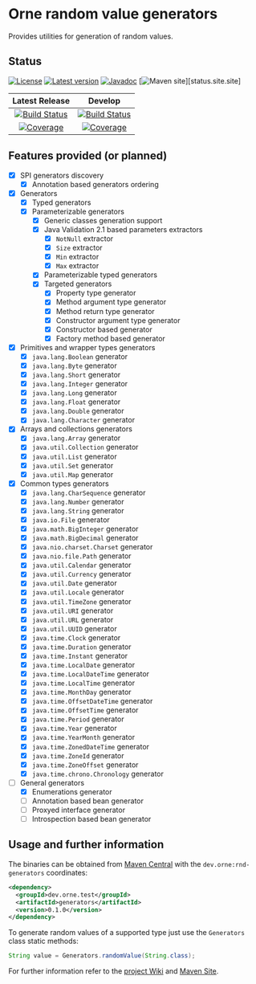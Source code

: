 # Orne random value generators

Provides utilities for generation of random values.

## Status

[![License][status.license.badge]][status.license]
[![Latest version][status.maven.badge]][status.maven]
[![Javadoc][status.javadoc.badge]][status.javadoc]
[![Maven site][status.site.badge]][status.site.site]

| Latest Release | Develop |
| :------------: | :-------------: |
| [![Build Status][status.latest.ci.badge]][status.latest.ci] | [![Build Status][status.dev.ci.badge]][status.dev.ci] |
| [![Coverage][status.latest.cov.badge]][status.latest.cov] | [![Coverage][status.dev.cov.badge]][status.dev.cov] |

## Features provided (or planned)

- [X] SPI generators discovery
    - [X] Annotation based generators ordering
- [X] Generators
    - [X] Typed generators
    - [X] Parameterizable generators
        - [X] Generic classes generation support 
        - [X] Java Validation 2.1 based parameters extractors
            - [X] `NotNull` extractor
            - [X] `Size` extractor
            - [X] `Min` extractor
            - [X] `Max` extractor
        - [X] Parameterizable typed generators
        - [X] Targeted generators
            - [X] Property type generator
            - [X] Method argument type generator
            - [X] Method return type generator
            - [X] Constructor argument type generator
            - [X] Constructor based generator
            - [X] Factory method based generator
- [X] Primitives and wrapper types generators
    - [X] `java.lang.Boolean` generator
    - [X] `java.lang.Byte` generator
    - [X] `java.lang.Short` generator
    - [X] `java.lang.Integer` generator
    - [X] `java.lang.Long` generator
    - [X] `java.lang.Float` generator
    - [X] `java.lang.Double` generator
    - [X] `java.lang.Character` generator
- [X] Arrays and collections generators
    - [X] `java.lang.Array` generator
    - [X] `java.util.Collection` generator
    - [X] `java.util.List` generator
    - [X] `java.util.Set` generator
    - [X] `java.util.Map` generator
- [X] Common types generators
    - [X] `java.lang.CharSequence` generator
    - [X] `java.lang.Number` generator
    - [X] `java.lang.String` generator
    - [X] `java.io.File` generator
    - [X] `java.math.BigInteger` generator
    - [X] `java.math.BigDecimal` generator
    - [X] `java.nio.charset.Charset` generator
    - [X] `java.nio.file.Path` generator
    - [X] `java.util.Calendar` generator
    - [X] `java.util.Currency` generator
    - [X] `java.util.Date` generator
    - [X] `java.util.Locale` generator
    - [X] `java.util.TimeZone` generator
    - [X] `java.util.URI` generator
    - [X] `java.util.URL` generator
    - [X] `java.util.UUID` generator
    - [X] `java.time.Clock` generator
    - [X] `java.time.Duration` generator
    - [X] `java.time.Instant` generator
    - [X] `java.time.LocalDate` generator
    - [X] `java.time.LocalDateTime` generator
    - [X] `java.time.LocalTime` generator
    - [X] `java.time.MonthDay` generator
    - [X] `java.time.OffsetDateTime` generator
    - [X] `java.time.OffsetTime` generator
    - [X] `java.time.Period` generator
    - [X] `java.time.Year` generator
    - [X] `java.time.YearMonth` generator
    - [X] `java.time.ZonedDateTime` generator
    - [X] `java.time.ZoneId` generator
    - [X] `java.time.ZoneOffset` generator
    - [X] `java.time.chrono.Chronology` generator
- [ ] General generators
    - [X] Enumerations generator
    - [ ] Annotation based bean generator
    - [ ] Proxyed interface generator
    - [ ] Introspection based bean generator

## Usage and further information

The binaries can be obtained from [Maven Central][status.maven] with the
`dev.orne:rnd-generators` coordinates:

```xml
<dependency>
  <groupId>dev.orne.test</groupId>
  <artifactId>generators</artifactId>
  <version>0.1.0</version>
</dependency>
```

To generate random values of a supported type just use the `Generators` class
static methods:

```java
String value = Generators.randomValue(String.class);
```

For further information refer to the [project Wiki][wiki]
and [Maven Site][site].

[site]: https://orne-dev.github.io/java-generators/
[wiki]: https://github.com/orne-dev/java-generators/wiki
[status.license]: http://www.gnu.org/licenses/gpl-3.0.txt
[status.license.badge]: https://img.shields.io/github/license/orne-dev/java-test-generators
[status.maven]: https://search.maven.org/artifact/dev.orne.test/generators
[status.maven.badge]: https://img.shields.io/maven-central/v/dev.orne.test/generators.svg?label=Maven%20Central
[status.javadoc]: https://javadoc.io/doc/dev.orne.test/generators
[status.javadoc.badge]: https://javadoc.io/badge2/dev.orne.test/generators/javadoc.svg
[status.site]: https://orne-dev.github.io/java-test-generators/
[status.site.badge]: https://img.shields.io/website?url=https%3A%2F%2Forne-dev.github.io%2Fjava-test-generators%2F
[status.latest.ci]: https://github.com/orne-dev/java-generators/actions/workflows/release.yml
[status.latest.ci.badge]: https://github.com/orne-dev/java-test-generators/actions/workflows/release.yml/badge.svg?branch=master
[status.latest.cov]: https://sonarcloud.io/dashboard?id=dev.orne.test%3Agenerators
[status.latest.cov.badge]: https://sonarcloud.io/api/project_badges/measure?project=dev.orne.test%3Agenerators&metric=coverage
[status.dev.ci]: https://github.com/orne-dev/java-test-generators/actions/workflows/build.yml
[status.dev.ci.badge]: https://github.com/orne-dev/java-test-generators/actions/workflows/build.yml/badge.svg?branch=develop
[status.dev.cov]: https://sonarcloud.io/dashboard?id=dev.orne.test%3Agenerators&branch=develop
[status.dev.cov.badge]: https://sonarcloud.io/api/project_badges/measure?project=dev.orne.test%3Agenerators&metric=coverage&branch=develop
